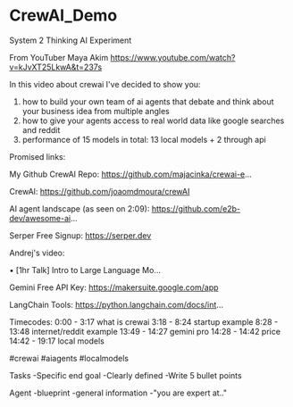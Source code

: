 # CrewAI_Demo
 System 2 Thinking AI Experiment


From YouTuber Maya Akim
https://www.youtube.com/watch?v=kJvXT25LkwA&t=237s

In this video about crewai I've decided to show you:

1. how to build your own team of ai agents that debate and think about your business idea from multiple angles
2. how to give your agents access to real world data like google searches and reddit
3. performance of 15 models in total: 13 local models + 2 through api 

Promised links:

My Github CrewAI Repo: 
https://github.com/majacinka/crewai-e...

CrewAI: 
https://github.com/joaomdmoura/crewAI

AI agent landscape (as seen on 2:09):
https://github.com/e2b-dev/awesome-ai...

Serper Free Signup:
https://serper.dev

Andrej's video: 
  

 • [1hr Talk] Intro to Large Language Mo...  

Gemini Free API Key:
https://makersuite.google.com/app

LangChain Tools:
https://python.langchain.com/docs/int...

Timecodes:
0:00 - 3:17 what is crewai 
3:18 - 8:24 startup example 
8:28 - 13:48 internet/reddit example
13:49 - 14:27 gemini pro
14:28 - 14:42 price 
14:42 - 19:17 local models 

#crewai #aiagents #localmodels


Tasks
-Specific end goal
-Clearly defined
-Write 5 bullet points

Agent
-blueprint
-general information
-"you are expert at.."